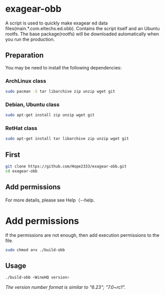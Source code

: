 # exagear-obb
A script is used to quickly make exagear ed data files(main.\*.com.eltechs.ed.obb).  Contains the script itself and an Ubuntu rootfs.
The base package(rootfs) will be downloaded automatically when you run the production.

## Preparation
You may be need to install the following dependencies:
### ArchLinux class
```sh
sudo pacman -S tar libarchive zip unzip wget git
````
### Debian, Ubuntu class
```sh
sudo apt-get install zip unzip wget git
```
### RetHat class
```sh
sudo apt-get install tar libarchive zip unzip wget git
```

## First
```sh
git clone https://github.com/Hope2333/exagear-obb.git
cd exagear-obb
```
## Add permissions
For more details, please see Help（--help.
# Add permissions
If the permissions are not enough, then add execution permissions to the file.
```sh
sudo chmod a+x ./build-obb
```
## Usage
```sh
./build-obb <WineHQ version>
```
*The version number format is similar to "6.23"; "7.0~rc1".*
```

